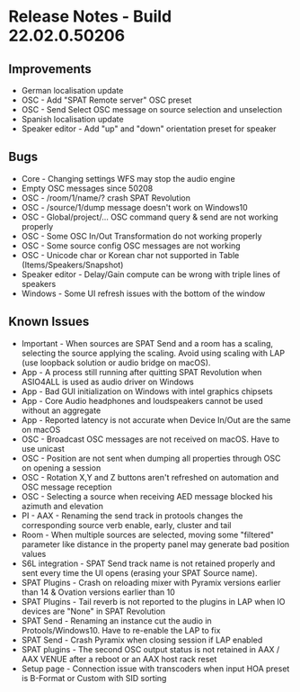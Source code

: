 # Release Notes - Build 22.02.0.50206

## Improvements
- German localisation update
- OSC - Add "SPAT Remote server" OSC preset
- OSC - Send Select OSC message on source selection and unselection
- Spanish localisation update
- Speaker editor - Add "up" and "down" orientation preset for speaker

## Bugs
- Core - Changing settings WFS may stop the audio engine
- Empty OSC messages since 50208
- OSC - /room/1/name/? crash SPAT Revolution
- OSC - /source/1/dump message doesn't work on Windows10
- OSC - Global/project/... OSC command query & send are not working properly
- OSC - Some OSC In/Out Transformation do not working properly
- OSC - Some source config OSC messages are not working
- OSC - Unicode char or Korean char not supported in Table (Items/Speakers/Snapshot)
- Speaker editor - Delay/Gain compute can be wrong with triple lines of speakers
- Windows - Some UI refresh issues with the bottom of the window
 
## Known Issues

- Important - When sources are SPAT Send and a room has a scaling, selecting the source applying the scaling. Avoid using scaling with LAP (use loopback solution or audio bridge on macOS). 
- App - A process still running after quitting SPAT Revolution when ASIO4ALL is used as audio driver on Windows
- App - Bad GUI initialization on Windows with intel graphics chipsets
- App - Core Audio headphones and loudspeakers cannot be used without an aggregate
- App - Reported latency is not accurate when Device In/Out are the same on macOS
- OSC - Broadcast OSC messages are not received on macOS. Have to use unicast
- OSC - Position are not sent when dumping all properties through OSC on opening a session
- OSC - Rotation X,Y and Z buttons aren't refreshed on automation and OSC message reception
- OSC - Selecting a source when receiving AED message blocked his azimuth and elevation
- PI - AAX - Renaming the send track in protools changes the corresponding source verb enable, early, cluster and tail
- Room - When multiple sources are selected, moving some "filtered" parameter like distance in the property panel may generate bad position values
- S6L integration -  SPAT Send track name is not retained properly and sent every time the UI opens (erasing your SPAT Source name).
- SPAT Plugins - Crash on reloading mixer with Pyramix versions earlier than 14 & Ovation versions earlier than 10
- SPAT Plugins - Tail reverb is not reported to the plugins in LAP when IO devices are "None" in SPAT Revolution
- SPAT Send -  Renaming an instance cut the audio in Protools/Windows10. Have to re-enable the LAP to fix
- SPAT Send - Crash Pyramix when closing session if LAP enabled
- SPAT plugins - The second OSC output status is not retained in AAX / AAX VENUE after a reboot or an AAX host rack reset
- Setup page - Connection issue with transcoders when input HOA preset is B-Format or Custom with SID sorting
